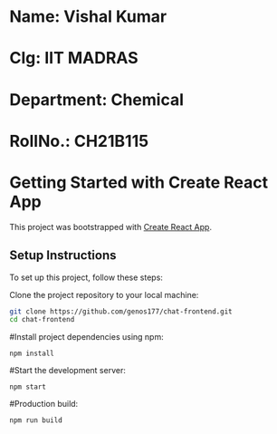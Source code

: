 # Name: Vishal Kumar
# Clg: IIT MADRAS
# Department: Chemical
# RollNo.: CH21B115

# Getting Started with Create React App

This project was bootstrapped with [Create React App](https://github.com/facebook/create-react-app).

## Setup Instructions

To set up this project, follow these steps:

 Clone the project repository to your local machine:

   ```bash
   git clone https://github.com/genos177/chat-frontend.git
   cd chat-frontend
   ```

   #Install project dependencies using npm:
   ```
   npm install
   ```
   #Start the development server:
   ```
   npm start
   ```
   #Production build:
   ```
   npm run build
   ```

